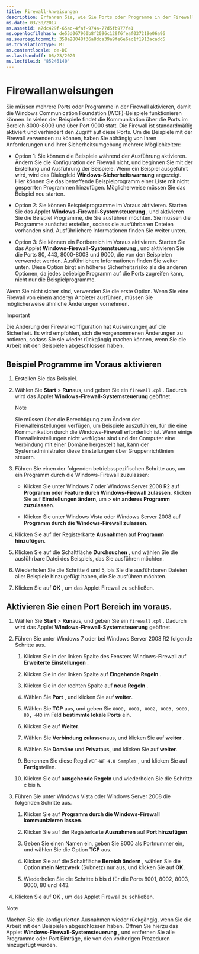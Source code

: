 ```yaml
---
title: Firewall-Anweisungen
description: Erfahren Sie, wie Sie Ports oder Programme in der Firewall für WCF-Beispiele aktivieren. Verwenden Sie je nach Ihren Anforderungen und der Sicherheitsumgebung eines dieser Prozeduren.
ms.date: 03/30/2017
ms.assetid: a7dc429f-65ac-4faf-974a-77d5fb977fe1
ms.openlocfilehash: de55d067960b8f2096c129f6feaf037219e06a96
ms.sourcegitcommit: 358a28048f36a8dca39a9fe6e6ac1f1913acadd5
ms.translationtype: MT
ms.contentlocale: de-DE
ms.lasthandoff: 06/23/2020
ms.locfileid: "85246140"
---
```

# <a name="firewall-instructions"></a>Firewallanweisungen

Sie müssen mehrere Ports oder Programme in der Firewall aktivieren, damit die Windows Communication Foundation (WCF)-Beispiele funktionieren können. In vielen der Beispiele findet die Kommunikation über die Ports im Bereich 8000-8003 und über Port 9000 statt. Die Firewall ist standardmäßig aktiviert und verhindert den Zugriff auf diese Ports. Um die Beispiele mit der Firewall verwenden zu können, haben Sie abhängig von Ihren Anforderungen und Ihrer Sicherheitsumgebung mehrere Möglichkeiten:

- Option 1: Sie können die Beispiele während der Ausführung aktivieren. Ändern Sie die Konfiguration der Firewall nicht, und beginnen Sie mit der Erstellung und Ausführung der Beispiele. Wenn ein Beispiel ausgeführt wird, wird das Dialogfeld **Windows-Sicherheitswarnung** angezeigt. Hier können Sie das betreffende Beispielprogramm einer Liste mit nicht gesperrten Programmen hinzufügen. Möglicherweise müssen Sie das Beispiel neu starten.

- Option 2: Sie können Beispielprogramme im Voraus aktivieren. Starten Sie das Applet **Windows-Firewall-Systemsteuerung** , und aktivieren Sie die Beispiel Programme, die Sie ausführen möchten. Sie müssen die Programme zunächst erstellen, sodass die ausführbaren Dateien vorhanden sind. Ausführlichere Informationen finden Sie weiter unten.

- Option 3: Sie können ein Portbereich im Voraus aktivieren. Starten Sie das Applet **Windows-Firewall-Systemsteuerung** , und aktivieren Sie die Ports 80, 443, 8000-8003 und 9000, die von den Beispielen verwendet werden. Ausführlichere Informationen finden Sie weiter unten. Diese Option birgt ein höheres Sicherheitsrisiko als die anderen Optionen, da jedes beliebige Programm auf die Ports zugreifen kann, nicht nur die Beispielprogramme.

Wenn Sie nicht sicher sind, verwenden Sie die erste Option. Wenn Sie eine Firewall von einem anderen Anbieter ausführen, müssen Sie möglicherweise ähnliche Änderungen vornehmen.

> [!IMPORTANT]
> Die Änderung der Firewallkonfiguration hat Auswirkungen auf die Sicherheit. Es wird empfohlen, sich die vorgenommenen Änderungen zu notieren, sodass Sie sie wieder rückgängig machen können, wenn Sie die Arbeit mit den Beispielen abgeschlossen haben.

## <a name="enable-samples-programs-in-advance"></a>Beispiel Programme im Voraus aktivieren

1. Erstellen Sie das Beispiel.

2. Wählen Sie **Start**  >  **Run**aus, und geben Sie ein `firewall.cpl` . Dadurch wird das Applet **Windows-Firewall-Systemsteuerung** geöffnet.

    > [!NOTE]
    > Sie müssen über die Berechtigung zum Ändern der Firewalleinstellungen verfügen, um Beispiele auszuführen, für die eine Kommunikation durch die Windows-Firewall erforderlich ist. Wenn einige Firewalleinstellungen nicht verfügbar sind und der Computer eine Verbindung mit einer Domäne hergestellt hat, kann der Systemadministrator diese Einstellungen über Gruppenrichtlinien steuern.

3. Führen Sie einen der folgenden betriebsspezifischen Schritte aus, um ein Programm durch die Windows-Firewall zuzulassen:

    - Klicken Sie unter Windows 7 oder Windows Server 2008 R2 auf **Programm oder Feature durch Windows-Firewall zulassen**. Klicken Sie auf **Einstellungen ändern**, um  >  **ein anderes Programm zuzulassen**.

    - Klicken Sie unter Windows Vista oder Windows Server 2008 auf **Programm durch die Windows-Firewall zulassen**.

4. Klicken Sie auf der Registerkarte **Ausnahmen** auf **Programm hinzufügen**.

5. Klicken Sie auf die Schaltfläche **Durchsuchen** , und wählen Sie die ausführbare Datei des Beispiels, das Sie ausführen möchten.

6. Wiederholen Sie die Schritte 4 und 5, bis Sie die ausführbaren Dateien aller Beispiele hinzugefügt haben, die Sie ausführen möchten.

7. Klicken Sie auf **OK** , um das Applet Firewall zu schließen.

## <a name="enable-a-port-range-in-advance"></a>Aktivieren Sie einen Port Bereich im voraus.

1. Wählen Sie **Start**  >  **Run**aus, und geben Sie ein `firewall.cpl` . Dadurch wird das Applet **Windows-Firewall-Systemsteuerung** geöffnet.

2. Führen Sie unter Windows 7 oder bei Windows Server 2008 R2 folgende Schritte aus.

    1. Klicken Sie in der linken Spalte des Fensters Windows-Firewall auf **Erweiterte Einstellungen** .

    2. Klicken Sie in der linken Spalte auf **Eingehende Regeln** .

    3. Klicken Sie in der rechten Spalte auf **neue Regeln** .

    4. Wählen Sie **Port** , und klicken Sie auf **weiter**.

    5. Wählen Sie **TCP** aus, und geben Sie `8000, 8001, 8002, 8003, 9000, 80, 443` im Feld **bestimmte lokale Ports** ein.

    6. Klicken Sie auf **Weiter**.

    7. Wählen Sie **Verbindung zulassen**aus, und klicken Sie auf **weiter** .

    8. Wählen Sie **Domäne** und **Privat**aus, und klicken Sie auf **weiter**.

    9. Benennen Sie diese Regel `WCF-WF 4.0 Samples` , und klicken Sie auf **Fertig**stellen.

    10. Klicken Sie auf **ausgehende Regeln** und wiederholen Sie die Schritte c bis h.

3. Führen Sie unter Windows Vista oder Windows Server 2008 die folgenden Schritte aus.

    1. Klicken Sie auf **Programm durch die Windows-Firewall kommunizieren lassen**.

    2. Klicken Sie auf der Registerkarte **Ausnahmen** auf **Port hinzufügen**.

    3. Geben Sie einen Namen ein, geben Sie 8000 als Portnummer ein, und wählen Sie die Option **TCP** aus.

    4. Klicken Sie auf die Schaltfläche **Bereich ändern** , wählen Sie die Option **mein Netzwerk** (Subnetz) nur aus, und klicken Sie auf **OK**.

    5. Wiederholen Sie die Schritte b bis d für die Ports 8001, 8002, 8003, 9000, 80 und 443.

4. Klicken Sie auf **OK** , um das Applet Firewall zu schließen.

> [!NOTE]
> Machen Sie die konfigurierten Ausnahmen wieder rückgängig, wenn Sie die Arbeit mit den Beispielen abgeschlossen haben. Öffnen Sie hierzu das Applet **Windows-Firewall-Systemsteuerung** , und entfernen Sie alle Programme oder Port Einträge, die von den vorherigen Prozeduren hinzugefügt wurden.
